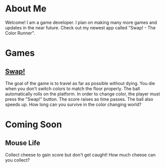 # About Me
  Welcome! I am a game developer. I plan on making many more games and updates in the near future. Check out my newest app called "Swap! - The Color Runner".
# Games
## [Swap!](http://www.ebaad.ml/swap)
  The goal of the game is to travel as far as possible without dying. You die when you don't switch colors to match the floor properly. The ball automatically rolls on the platform. In order to change color, the player must press the "Swap!" button. The score raises as time passes. The ball also speeds up. How long can you survive in the color changing world?
# Coming Soon
## Mouse Life
  Collect cheese to gain score but don't get caught! How much cheese can you collect?
<head> 
<script async src="//pagead2.googlesyndication.com/pagead/js/adsbygoogle.js"></script>
<script>
  (adsbygoogle = window.adsbygoogle || []).push({
    google_ad_client: "ca-pub-6604386936151725",
    enable_page_level_ads: true
  });
</script>
</head>
